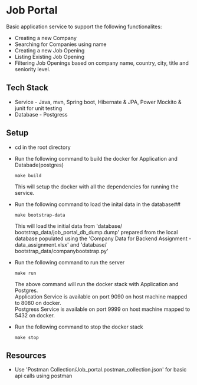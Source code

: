 # Job Portal

Basic application service to support the following functionalites:
* Creating a new Company
* Searching for Companies using name
* Creating a new Job Opening
* Listing Existing Job Opening
* Filtering Job Openings based on company name, country, city, title and seniority level.

## Tech Stack
* Service - Java, mvn, Spring boot, Hibernate & JPA, Power Mockito & junit for unit testing
* Database - Postgress

## Setup

* cd in the root directory
* Run the following command to build the docker for Application and Databade(postgres)
    ```
    make build
    ```
  This will setup the docker with all the dependencies for running the service. 
* Run the following command to load the inital data in the database##
    ```
    make bootstrap-data
    ```
  This will load the initial data from 'database⁩/⁨bootstrap_data/job_portal_db_dump.dump' prepared from the local database populated using the 'Company Data for Backend Assignment - data_assignment.xlsx' and 'database⁩/⁨bootstrap_data/companybootstrap.py'
  
* Run the following command to run the server
    ```
    make run
    ```
  The above command will run the docker stack with Application and Postgres.\
Application Service is available on port 9090 on host machine mapped to 8080 on docker.\
Postgress Service is available on port 9999 on host machine mapped to 5432 on docker.

* Run the following command to stop the docker stack
    ```
    make stop
    ```
## Resources
* Use 'Postman Collection/Job_portal.postman_collection.json' for basic api calls using postman 
